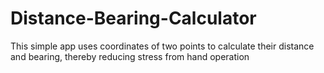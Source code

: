 # Distance-Bearing-Calculator

This simple app uses coordinates of two points to calculate their distance and bearing, thereby reducing stress from hand operation
